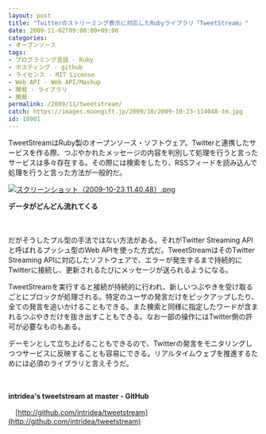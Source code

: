 ```yaml
---
layout: post
title: "Twitterのストリーミング表示に対応したRubyライブラリ「TweetStream」"
date: 2009-11-02T09:00:00+09:00
categories:
- オープンソース
tags: 
- プログラミング言語 - Ruby
- ホスティング - github
- ライセンス - MIT License
- Web API - Web API/Mashup
- 開発 - ライブラリ
- 開発
permalink: /2009/11/tweetstream/
catch: https://images.moongift.jp/2009/10/2009-10-23-114048-tm.jpg
id: 18901
---
```

TweetStreamはRuby製のオープンソース・ソフトウェア。Twitterと連携したサービスを作る際、つぶやかれたメッセージの内容を判別して処理を行うと言ったサービスは多々存在する。その際には検索をしたり、RSSフィードを読み込んで処理を行うと言った方法が一般的だ。

  

[![スクリーンショット（2009-10-23 11.40.48）.png](https://images.moongift.jp/2009/10/2009-10-23-114048-tm.jpg)](https://images.moongift.jp/2009/10/2009-10-23-114048.png)  
  
**データがどんどん流れてくる**

  

　

  

だがそうしたプル型の手法ではない方法がある。それがTwitter Streaming APIと呼ばれるプッシュ型のWeb APIを使った方式だ。TweetStreamはそのTwitter Streaming APIに対応したソフトウェアで、エラーが発生するまで持続的にTwitterに接続し、更新されるたびにメッセージが送られるようになる。

  
  
<!--more-->

TweetStreamを実行すると接続が持続的に行われ、新しいつぶやきを受け取るごとにブロックが処理される。特定のユーザの発言だけをピックアップしたり、全ての発言を追いかけることもできる。また検索と同様に指定したワードが含まれるつぶやきだけを抜き出すこともできる。なお一部の操作にはTwitter側の許可が必要なものもある。

  

デーモンとして立ち上げることもできるので、Twitterの発言をモニタリングしつつサービスに反映することも容易にできる。リアルタイムウェブを推進するためには必須のライブラリと言えそうだ。

  

　

  

**intridea's tweetstream at master - GitHub**  
  
　[http://github.com/intridea/tweetstream](http://github.com/intridea/tweetstream)

  
